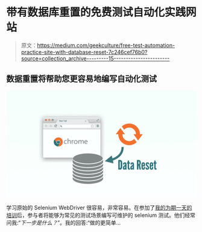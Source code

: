 # 带有数据库重置的免费测试自动化实践网站

> 原文：<https://medium.com/geekculture/free-test-automation-practice-site-with-database-reset-7c246cef76b0?source=collection_archive---------15----------------------->

## 数据重置将帮助您更容易地编写自动化测试

![](img/a6db56ef375a7a90231ce3ae21d325ab.png)

学习原始的 Selenium WebDriver 很容易，非常容易。在参加了[我的为期一天的培训](https://testwisely.com/training/automation-selenium)后，参与者将能够为常见的测试场景编写可维护的 selenium 测试。他们经常问我:“*下一步是什么？*”。我的回答:“做的更简单…